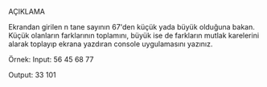 AÇIKLAMA

Ekrandan girilen n tane sayının 67'den küçük yada büyük olduğuna bakan. Küçük olanların farklarının toplamını, büyük ise de farkların mutlak karelerini alarak toplayıp ekrana yazdıran console uygulamasını yazınız.

Örnek: Input: 56 45 68 77

Output: 33 101

